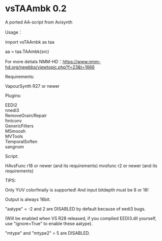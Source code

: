 # vsTAAmbk 0.2
A ported AA-script from Avisynth

Usage：

import vsTAAmbk as taa

aa = taa.TAAmbk(src)

For more detials NMM-HD：https://www.nmm-hd.org/newbbs/viewtopic.php?f=23&t=1666

Requirements:

VapourSynth R27 or newer

Plugins:

EEDI2						
nnedi3						
RemoveGrain/Repair			
fmtconv						
GenericFilters				
MSmoosh						
MVTools						
TemporalSoften			
sangnom

Script:

HAvsFunc r18 or newer (and its requirements)
mvsfunc r2 or newer (and its requirements)


TIPS:

Only YUV colorfmaily is supported! And input bitdepth must be 8 or 16!

Output is always 16bit.

"aatype" = -2 and 2 are DISABLED by default because of eedi3 bugs.

(Will be enabled when VS R28 released, if you complied EEDI3.dll yourself, use "ignore=True" to enable these aatype).

"mtype" and "mtype2" = 5 are DISABLED.
